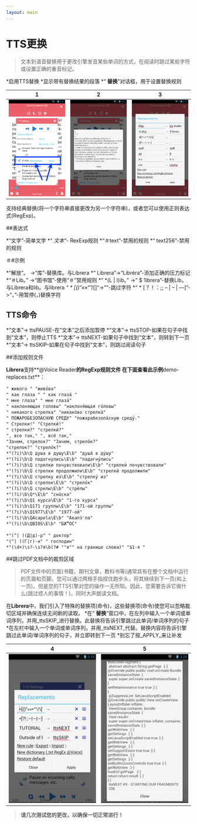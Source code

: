 ```yaml
---
layout: main
---
```


# TTS更换

>文本到语音替换用于更改引擎发音某些单词的方式，在阅读时跳过某些字符或设置正确的重音标记。

*启用TTS替换
*显示带有替换结果的段落
*“ **替换**”对话框，用于设置替换规则

|1|2|3|
|-|-|-|
|![](1.png)|![](2.png)|![](3.png)|

支持经典替换(将一个字符串直接更改为另一个字符串)，或者您可以使用正则表达式(RegExp)。

##表达式

*“文字”-简单文字
*“ *文本”-* RexExp规则
*“＃text”-禁用的规则
*“ text256”-禁用的规则

＃#示例

*“解放”。 -&gt;“库”-替换库。与Librera
*“ Librera”-&gt;“Libréra”-添加正确的压力标记
*“＃Lib。” -&gt;“图书馆”-使用“＃”禁用规则
*“ *(L | l)ib。” -&gt;“ $ 1ibrera”-替换Lib。与Librera和lib。与librera
*“ * [()”«»*“”/[]“-&gt;”“-跳过字符
*“ * [？！：;; – | – | ―]”-&gt;“，”-用暂停(，)替换字符

## TTS命令

*“文本”-&gt; ttsPAUSE-在“文本”之后添加暂停
*“文本”-&gt; ttsSTOP-如果在句子中找到“文本”，则停止TTS
*“文本”-&gt; ttsNEXT-如果句子中找到“文本”，则转到下一页
*“文本”-&gt; ttsSKIP-如果在句子中找到“文本”，则跳过阅读句子

##添加规则文件

**Librera**支持**@Voice Reader**的RegExp规则文件
在下面查看此示例**demo-replaces.txt**：

```
" живого " "живо́ва"
" как глаза " " как глаза́ "
" мне глаза" " мне глаза́"
" наклоняющая головы" "наклоня́ющая го́ловы"
" никакого стрелка" "никако́во стрелка́"
" ПОЖАРОБЕЗОПАСНУЮ СРЕДУ" "пожарабезопа́сную среду́."
" Стрелки!" "Стрелки́!"
" стрелки?" "стрелки́?"
", все так," ", всё так,"
"Зачем, стрелок?" "Зачем, стрело́к?"
"стрелок?" "стрело́к?"
*"(?i)\b\Q душа в душу\E\b" "душа́ в ду́шу"
*"(?i)\b\Q подогнулись\E\b" "падагну́лись"
*"(?i)\b\Q стрелки почувствовали\E\b" "стрелки́ почувствовали"
*"(?i)\b\Q стрелки продолжили\E\b" "стрелки́ продолжили"
*"(?i)\b\Q стрелку из\E\b" "стрелку́ из"
*"(?i)\b\Q стрелок\E\b" "стрело́к"
*"(?i)\b\Q стрелы\E\b" "стре́лы"
*"(?i)\b\Q*\E\b" "сно́ска"
*"(?i)\b\Q1 курса\E\b" "1-го курса"
*"(?i)\b\Q171 группы\E\b" "171-ой группы"
*"(?i)\b\Q1977\E\b" "1977-ой"
*"(?i)\b\QAcapela\E\b" "Акапэ́'ла"
*"(?i)\b\QBIOS\E\b" "БИ́“О́С"

*"(^| )(Д|д)-р" " доктор"
"(^| )(Г|г)-н" " господин"
*"(\d+)\s?-\s?я\b(?# ""я"" на границе слова)" "$1-я "
```
##跳过PDF文档中的裁剪区域
> PDF文件中的页面(书籍，期刊文章，教科书等)通常具有在整个文档中运行的页眉和页脚。您可以通过两根手指捏住跑步头，将其继续到下一页(和上一页)。但是您的TTS引擎对您的操作一无所知。因此，您需要告诉它做什么(跳过烦人的事情！)，同时大声朗读文档。

在**Librera**中，我们引入了特殊的替换项(命令)，这些替换项(命令)使您可以忽略裁切区域并确保连续无间断的读取。
*在“ **替换**”窗口中，在左列中输入一个单词或单词序列，并用_ttsSKIP_进行替换。此替换将告诉引擎跳过此单词/单词序列的句子
*在左栏中输入一个单词或单词序列，并用_ttsNEXT_代替。替换内容将告诉引擎跳过此单词/单词序列的句子，并立即转到下一页
*别忘了按_APPLY_来让补发

|4|5|
|-|-|
|![](4.png)|![](5.png)|

> **请几次测试您的更改，以确保一切正常进行！**
